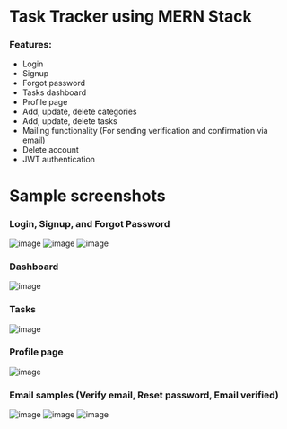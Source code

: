 # Task Tracker using MERN Stack

### Features:

- Login
- Signup
- Forgot password
- Tasks dashboard
- Profile page
- Add, update, delete categories
- Add, update, delete tasks
- Mailing functionality (For sending verification and confirmation via email)
- Delete account
- JWT authentication


# Sample screenshots

### Login, Signup, and Forgot Password
![image](https://user-images.githubusercontent.com/101480695/190859776-e67efee8-2aa5-4f7c-9764-244d2726dce3.png)
![image](https://user-images.githubusercontent.com/101480695/190859955-c40865d3-602e-4ba8-85cd-7575f4d8537c.png)
![image](https://user-images.githubusercontent.com/101480695/190859976-5bd88ee2-696c-4734-8074-661a516fcbc4.png)

### Dashboard
![image](https://user-images.githubusercontent.com/101480695/190859808-bf764a5c-48f1-45be-88bd-31bf82f7d813.png)

### Tasks
![image](https://user-images.githubusercontent.com/101480695/190859835-47a3bb93-c9e6-46d8-891d-fab14ad7fb59.png)

### Profile page
![image](https://user-images.githubusercontent.com/101480695/190859879-ee1e141f-fb6e-4f76-8aae-3f2c9ee181a1.png)

### Email samples (Verify email, Reset password, Email verified)
![image](https://user-images.githubusercontent.com/101480695/190860115-9eee831d-6ae1-48d1-a849-49c3b074a2eb.png)
![image](https://user-images.githubusercontent.com/101480695/190860129-66fb629f-7960-432d-917b-ecb5e4f54e3b.png)
![image](https://user-images.githubusercontent.com/101480695/190860150-e5109955-9370-4210-b3de-4d4ea90aee24.png)
